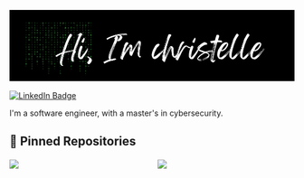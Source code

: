 

![Christelle's GitHub Banner](./assets/banner5.png)

[![LinkedIn Badge](https://img.shields.io/badge/LinkedIn-Profile-informational?style=flat&logo=linkedin&logoColor=white&color=0D76A8)](https://www.linkedin.com/in/christellejoseph/)

I'm a software engineer, with a master's in cybersecurity.
<br>

📌 Pinned Repositories
---
<div style="display: flex; flex-wrap: wrap; justify-content: space-between;">

  <a href="https://github.com/ChristelleJoseph/Aria-ai" style="flex: 0 0 48%; margin-bottom: 1rem;">
    <img align="center" src="https://github-readme-stats.vercel.app/api/pin/?username=christellejoseph&repo=aria-ai&title_color=ffffff&text_color=c9cacc&icon_color=4AB197&bg_color=1A2B34"/>
  </a>

  <a href="https://github.com/ChristelleJoseph/Vulnerability-Management" style="flex: 0 0 48%; margin-bottom: 1rem;">
    <img align="center" src="https://github-readme-stats.vercel.app/api/pin/?username=christellejoseph&repo=Vulnerability-Management&title_color=ffffff&text_color=c9cacc&icon_color=4AB197&bg_color=1A2B34"/>
  </a>

</div>
